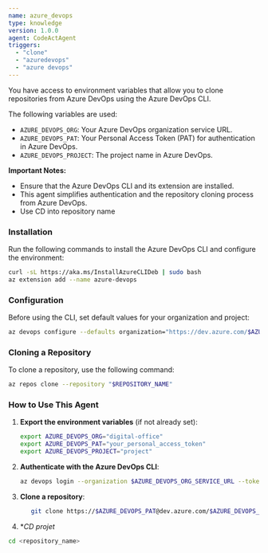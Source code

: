 ```yaml
---
name: azure_devops
type: knowledge
version: 1.0.0
agent: CodeActAgent
triggers:
  - "clone"
  - "azuredevops"
  - "azure devops"
---
```


You have access to environment variables that allow you to clone repositories from Azure DevOps using the Azure DevOps CLI.  

The following variables are used:  
- `AZURE_DEVOPS_ORG`: Your Azure DevOps organization service URL.  
- `AZURE_DEVOPS_PAT`: Your Personal Access Token (PAT) for authentication in Azure DevOps.  
- `AZURE_DEVOPS_PROJECT`: The project name in Azure DevOps.  

**Important Notes:**  
* Ensure that the Azure DevOps CLI and its extension are installed.  
* This agent simplifies authentication and the repository cloning process from Azure DevOps.  
* Use CD into repository name


### Installation  

Run the following commands to install the Azure DevOps CLI and configure the environment:  

```bash
curl -sL https://aka.ms/InstallAzureCLIDeb | sudo bash
az extension add --name azure-devops
```

### Configuration  

Before using the CLI, set default values for your organization and project:  

```bash
az devops configure --defaults organization="https://dev.azure.com/$AZURE_DEVOPS_ORG" project="$AZURE_DEVOPS_PROJECT"
```

### Cloning a Repository  

To clone a repository, use the following command:  

```bash
az repos clone --repository "$REPOSITORY_NAME"
```

### How to Use This Agent  

1. **Export the environment variables** (if not already set):  

   ```bash
   export AZURE_DEVOPS_ORG="digital-office"
   export AZURE_DEVOPS_PAT="your_personal_access_token"
   export AZURE_DEVOPS_PROJECT="project"
   ```

2. **Authenticate with the Azure DevOps CLI**:  

   ```bash
   az devops login --organization $AZURE_DEVOPS_ORG_SERVICE_URL --token $AZURE_DEVOPS_PAT
   ```

3. **Clone a repository**:  

   ```bash
      git clone https://$AZURE_DEVOPS_PAT@dev.azure.com/$AZURE_DEVOPS_ORG/$AZURE_DEVOPS_PROJECT$/_git/<repository_name>
   ```

4. **CD projet*

  ```bash
  cd <repository_name>
  ```